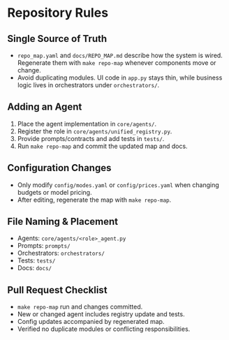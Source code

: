 # Repository Rules

## Single Source of Truth
- `repo_map.yaml` and `docs/REPO_MAP.md` describe how the system is wired. Regenerate them with `make repo-map` whenever components move or change.
- Avoid duplicating modules. UI code in `app.py` stays thin, while business logic lives in orchestrators under `orchestrators/`.

## Adding an Agent
1. Place the agent implementation in `core/agents/`.
2. Register the role in `core/agents/unified_registry.py`.
3. Provide prompts/contracts and add tests in `tests/`.
4. Run `make repo-map` and commit the updated map and docs.

## Configuration Changes
- Only modify `config/modes.yaml` or `config/prices.yaml` when changing budgets or model pricing.
- After editing, regenerate the map with `make repo-map`.

## File Naming & Placement
- Agents: `core/agents/<role>_agent.py`
- Prompts: `prompts/`
- Orchestrators: `orchestrators/`
- Tests: `tests/`
- Docs: `docs/`

## Pull Request Checklist
- `make repo-map` run and changes committed.
- New or changed agent includes registry update and tests.
- Config updates accompanied by regenerated map.
- Verified no duplicate modules or conflicting responsibilities.

